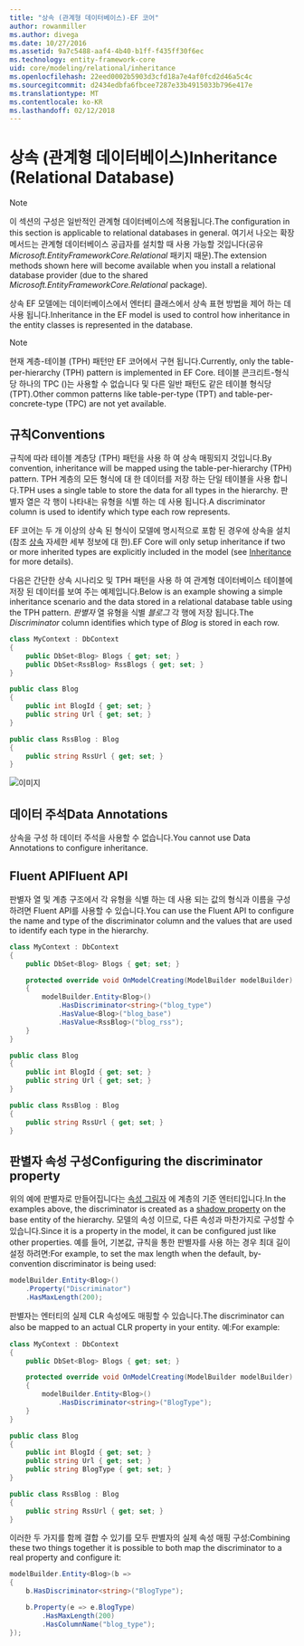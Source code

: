 ```yaml
---
title: "상속 (관계형 데이터베이스)-EF 코어"
author: rowanmiller
ms.author: divega
ms.date: 10/27/2016
ms.assetid: 9a7c5488-aaf4-4b40-b1ff-f435ff30f6ec
ms.technology: entity-framework-core
uid: core/modeling/relational/inheritance
ms.openlocfilehash: 22eed0002b5903d3cfd18a7e4af0fcd2d46a5c4c
ms.sourcegitcommit: d2434edbfa6fbcee7287e33b4915033b796e417e
ms.translationtype: MT
ms.contentlocale: ko-KR
ms.lasthandoff: 02/12/2018
---
```

# <a name="inheritance-relational-database"></a><span data-ttu-id="9ca34-102">상속 (관계형 데이터베이스)</span><span class="sxs-lookup"><span data-stu-id="9ca34-102">Inheritance (Relational Database)</span></span>

> [!NOTE]  
> <span data-ttu-id="9ca34-103">이 섹션의 구성은 일반적인 관계형 데이터베이스에 적용됩니다.</span><span class="sxs-lookup"><span data-stu-id="9ca34-103">The configuration in this section is applicable to relational databases in general.</span></span> <span data-ttu-id="9ca34-104">여기서 나오는 확장 메서드는 관계형 데이터베이스 공급자를 설치할 때 사용 가능할 것입니다(공유 *Microsoft.EntityFrameworkCore.Relational* 패키지 때문).</span><span class="sxs-lookup"><span data-stu-id="9ca34-104">The extension methods shown here will become available when you install a relational database provider (due to the shared *Microsoft.EntityFrameworkCore.Relational* package).</span></span>

<span data-ttu-id="9ca34-105">상속 EF 모델에는 데이터베이스에서 엔터티 클래스에서 상속 표현 방법을 제어 하는 데 사용 됩니다.</span><span class="sxs-lookup"><span data-stu-id="9ca34-105">Inheritance in the EF model is used to control how inheritance in the entity classes is represented in the database.</span></span>

> [!NOTE]  
> <span data-ttu-id="9ca34-106">현재 계층-테이블 (TPH) 패턴만 EF 코어에서 구현 됩니다.</span><span class="sxs-lookup"><span data-stu-id="9ca34-106">Currently, only the table-per-hierarchy (TPH) pattern is implemented in EF Core.</span></span> <span data-ttu-id="9ca34-107">테이블 콘크리트-형식당 하나의 TPC ()는 사용할 수 없습니다 및 다른 일반 패턴도 같은 테이블 형식당 (TPT).</span><span class="sxs-lookup"><span data-stu-id="9ca34-107">Other common patterns like table-per-type (TPT) and table-per-concrete-type (TPC) are not yet available.</span></span>

## <a name="conventions"></a><span data-ttu-id="9ca34-108">규칙</span><span class="sxs-lookup"><span data-stu-id="9ca34-108">Conventions</span></span>

<span data-ttu-id="9ca34-109">규칙에 따라 테이블 계층당 (TPH) 패턴을 사용 하 여 상속 매핑되지 것입니다.</span><span class="sxs-lookup"><span data-stu-id="9ca34-109">By convention, inheritance will be mapped using the table-per-hierarchy (TPH) pattern.</span></span> <span data-ttu-id="9ca34-110">TPH 계층의 모든 형식에 대 한 데이터를 저장 하는 단일 테이블을 사용 합니다.</span><span class="sxs-lookup"><span data-stu-id="9ca34-110">TPH uses a single table to store the data for all types in the hierarchy.</span></span> <span data-ttu-id="9ca34-111">판별자 열은 각 행이 나타내는 유형을 식별 하는 데 사용 됩니다.</span><span class="sxs-lookup"><span data-stu-id="9ca34-111">A discriminator column is used to identify which type each row represents.</span></span>

<span data-ttu-id="9ca34-112">EF 코어는 두 개 이상의 상속 된 형식이 모델에 명시적으로 포함 된 경우에 상속을 설치 (참조 [상속](../inheritance.md) 자세한 세부 정보에 대 한).</span><span class="sxs-lookup"><span data-stu-id="9ca34-112">EF Core will only setup inheritance if two or more inherited types are explicitly included in the model (see [Inheritance](../inheritance.md) for more details).</span></span>

<span data-ttu-id="9ca34-113">다음은 간단한 상속 시나리오 및 TPH 패턴을 사용 하 여 관계형 데이터베이스 테이블에 저장 된 데이터를 보여 주는 예제입니다.</span><span class="sxs-lookup"><span data-stu-id="9ca34-113">Below is an example showing a simple inheritance scenario and the data stored in a relational database table using the TPH pattern.</span></span> <span data-ttu-id="9ca34-114">*판별자* 열 유형을 식별 *블로그* 각 행에 저장 됩니다.</span><span class="sxs-lookup"><span data-stu-id="9ca34-114">The *Discriminator* column identifies which type of *Blog* is stored in each row.</span></span>

<!-- [!code-csharp[Main](samples/core/relational/Modeling/Conventions/Samples/InheritanceDbSets.cs)] -->
``` csharp
class MyContext : DbContext
{
    public DbSet<Blog> Blogs { get; set; }
    public DbSet<RssBlog> RssBlogs { get; set; }
}

public class Blog
{
    public int BlogId { get; set; }
    public string Url { get; set; }
}

public class RssBlog : Blog
{
    public string RssUrl { get; set; }
}
```

![이미지](_static/inheritance-tph-data.png)

## <a name="data-annotations"></a><span data-ttu-id="9ca34-116">데이터 주석</span><span class="sxs-lookup"><span data-stu-id="9ca34-116">Data Annotations</span></span>

<span data-ttu-id="9ca34-117">상속을 구성 하 데이터 주석을 사용할 수 없습니다.</span><span class="sxs-lookup"><span data-stu-id="9ca34-117">You cannot use Data Annotations to configure inheritance.</span></span>

## <a name="fluent-api"></a><span data-ttu-id="9ca34-118">Fluent API</span><span class="sxs-lookup"><span data-stu-id="9ca34-118">Fluent API</span></span>

<span data-ttu-id="9ca34-119">판별자 열 및 계층 구조에서 각 유형을 식별 하는 데 사용 되는 값의 형식과 이름을 구성 하려면 Fluent API를 사용할 수 있습니다.</span><span class="sxs-lookup"><span data-stu-id="9ca34-119">You can use the Fluent API to configure the name and type of the discriminator column and the values that are used to identify each type in the hierarchy.</span></span>

<!-- [!code-csharp[Main](samples/core/relational/Modeling/FluentAPI/Samples/InheritanceTPHDiscriminator.cs?highlight=7,8,9,10)] -->
``` csharp
class MyContext : DbContext
{
    public DbSet<Blog> Blogs { get; set; }

    protected override void OnModelCreating(ModelBuilder modelBuilder)
    {
        modelBuilder.Entity<Blog>()
            .HasDiscriminator<string>("blog_type")
            .HasValue<Blog>("blog_base")
            .HasValue<RssBlog>("blog_rss");
    }
}

public class Blog
{
    public int BlogId { get; set; }
    public string Url { get; set; }
}

public class RssBlog : Blog
{
    public string RssUrl { get; set; }
}
```

## <a name="configuring-the-discriminator-property"></a><span data-ttu-id="9ca34-120">판별자 속성 구성</span><span class="sxs-lookup"><span data-stu-id="9ca34-120">Configuring the discriminator property</span></span>

<span data-ttu-id="9ca34-121">위의 예에 판별자로 만들어집니다는 [속성 그림자](xref:core/modeling/shadow-properties) 에 계층의 기준 엔터티입니다.</span><span class="sxs-lookup"><span data-stu-id="9ca34-121">In the examples above, the discriminator is created as a [shadow property](xref:core/modeling/shadow-properties) on the base entity of the hierarchy.</span></span> <span data-ttu-id="9ca34-122">모델의 속성 이므로, 다른 속성과 마찬가지로 구성할 수 있습니다.</span><span class="sxs-lookup"><span data-stu-id="9ca34-122">Since it is a property in the model, it can be configured just like other properties.</span></span> <span data-ttu-id="9ca34-123">예를 들어, 기본값, 규칙을 통한 판별자를 사용 하는 경우 최대 길이 설정 하려면:</span><span class="sxs-lookup"><span data-stu-id="9ca34-123">For example, to set the max length when the default, by-convention discriminator is being used:</span></span>

```C#
modelBuilder.Entity<Blog>()
    .Property("Discriminator")
    .HasMaxLength(200);
```

<span data-ttu-id="9ca34-124">판별자는 엔터티의 실제 CLR 속성에도 매핑할 수 있습니다.</span><span class="sxs-lookup"><span data-stu-id="9ca34-124">The discriminator can also be mapped to an actual CLR property in your entity.</span></span> <span data-ttu-id="9ca34-125">예:</span><span class="sxs-lookup"><span data-stu-id="9ca34-125">For example:</span></span>
```C#
class MyContext : DbContext
{
    public DbSet<Blog> Blogs { get; set; }

    protected override void OnModelCreating(ModelBuilder modelBuilder)
    {
        modelBuilder.Entity<Blog>()
            .HasDiscriminator<string>("BlogType");
    }
}

public class Blog
{
    public int BlogId { get; set; }
    public string Url { get; set; }
    public string BlogType { get; set; }
}

public class RssBlog : Blog
{
    public string RssUrl { get; set; }
}
```

<span data-ttu-id="9ca34-126">이러한 두 가지를 함께 결합 수 있기를 모두 판별자의 실제 속성 매핑 구성:</span><span class="sxs-lookup"><span data-stu-id="9ca34-126">Combining these two things together it is possible to both map the discriminator to a real property and configure it:</span></span>
```C#
modelBuilder.Entity<Blog>(b =>
{
    b.HasDiscriminator<string>("BlogType");

    b.Property(e => e.BlogType)
        .HasMaxLength(200)
        .HasColumnName("blog_type");
});
```
